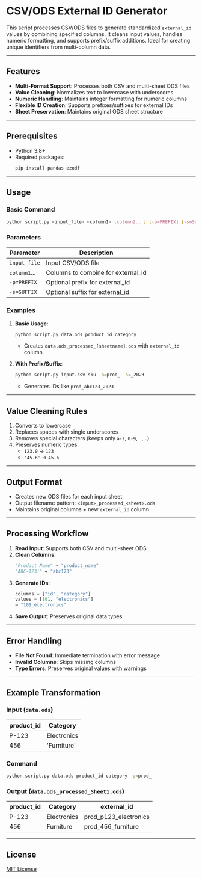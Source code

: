# CSV/ODS External ID Generator

This script processes CSV/ODS files to generate standardized `external_id` values by combining specified columns. It cleans input values, handles numeric formatting, and supports prefix/suffix additions. Ideal for creating unique identifiers from multi-column data.

---

## Features

- **Multi-Format Support**: Processes both CSV and multi-sheet ODS files
- **Value Cleaning**: Normalizes text to lowercase with underscores
- **Numeric Handling**: Maintains integer formatting for numeric columns
- **Flexible ID Creation**: Supports prefixes/suffixes for external IDs
- **Sheet Preservation**: Maintains original ODS sheet structure

---

## Prerequisites

- Python 3.8+
- Required packages:
  ```bash
  pip install pandas ezodf
  ```

---

## Usage

### Basic Command
```bash
python script.py <input_file> <column1> [column2...] [-p=PREFIX] [-s=SUFFIX]
```

### Parameters
| Parameter          | Description                                  |
|--------------------|----------------------------------------------|
| `input_file`       | Input CSV/ODS file                           |
| `column1`...       | Columns to combine for external_id           |
| `-p=PREFIX`        | Optional prefix for external_id              |
| `-s=SUFFIX`        | Optional suffix for external_id              |

### Examples
1. **Basic Usage**:
   ```bash
   python script.py data.ods product_id category
   ```
   - Creates `data.ods_processed_[sheetname].ods` with `external_id` column

2. **With Prefix/Suffix**:
   ```bash
   python script.py input.csv sku -p=prod_ -s=_2023
   ```
   - Generates IDs like `prod_abc123_2023`

---

## Value Cleaning Rules

1. Converts to lowercase
2. Replaces spaces with single underscores
3. Removes special characters (keeps only `a-z`, `0-9`, `_`, `.`)
4. Preserves numeric types
   - `123.0` → `123`
   - `'45.6'` → `45.6`

---

## Output Format

- Creates new ODS files for each input sheet
- Output filename pattern: `<input>_processed_<sheet>.ods`
- Maintains original columns + new `external_id` column

---

## Processing Workflow

1. **Read Input**: Supports both CSV and multi-sheet ODS
2. **Clean Columns**:
   ```python
   "Product Name" → "product_name"
   "ABC-123!" → "abc123"
   ```
3. **Generate IDs**:
   ```python
   columns = ["id", "category"]
   values = [101, "electronics"]
   → "101_electronics"
   ```
4. **Save Output**: Preserves original data types

---

## Error Handling

- **File Not Found**: Immediate termination with error message
- **Invalid Columns**: Skips missing columns
- **Type Errors**: Preserves original values with warnings

---

## Example Transformation

### Input (`data.ods`)
| product_id | Category    |
|------------|-------------|
| P-123      | Electronics |
| 456        | 'Furniture' |

### Command
```bash
python script.py data.ods product_id category -p=prod_
```

### Output (`data.ods_processed_Sheet1.ods`)
| product_id | Category    | external_id          |
|------------|-------------|----------------------|
| P-123      | Electronics | prod_p123_electronics|
| 456        | Furniture   | prod_456_furniture   |

---

## License
[MIT License](LICENSE)
